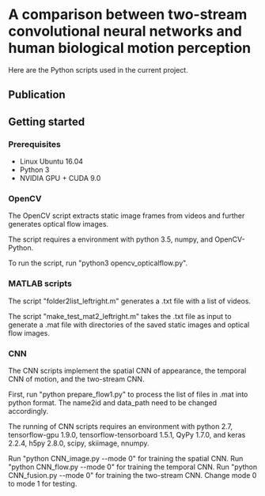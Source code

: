 # A comparison between two-stream convolutional neural networks and human biological motion perception

Here are the Python scripts used in the current project.

## Publication

## Getting started

### Prerequisites
* Linux Ubuntu 16.04
* Python 3
* NVIDIA GPU + CUDA 9.0

### OpenCV

The OpenCV script extracts static image frames from videos and further generates optical flow images.

The script requires a environment with python 3.5, numpy, and OpenCV-Python.

To run the script, run "python3 opencv_opticalflow.py".

### MATLAB scripts

The script "folder2list_leftright.m" generates a .txt file with a list of videos.

The script "make_test_mat2_leftright.m" takes the .txt file as input to generate a .mat file with directories of the saved static images 
and optical flow images.

### CNN

The CNN scripts implement the spatial CNN of appearance, the temporal CNN of motion, and the two-stream CNN.

First, run "python prepare_flow1.py" to process the list of files in .mat into python format. The name2id and data_path need to be changed accordingly.

The running of CNN scripts requires an environment with python 2.7, tensorflow-gpu 1.9.0, tensorflow-tensorboard 1.5.1, QyPy 1.7.0, and keras 2.2.4, h5py 2.8.0, scipy, skiimage, nnumpy.

Run "python CNN_image.py --mode 0" for training the spatial CNN.
Run "python CNN_flow.py --mode 0" for training the temporal CNN.
Run "python CNN_fusion.py --mode 0" for training the two-stream CNN.
Change mode 0 to mode 1 for testing.
